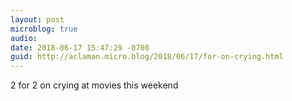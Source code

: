 ```yaml
---
layout: post
microblog: true
audio: 
date: 2018-06-17 15:47:29 -0700
guid: http://aclaman.micro.blog/2018/06/17/for-on-crying.html
---
```

2 for 2 on crying at movies this weekend 
